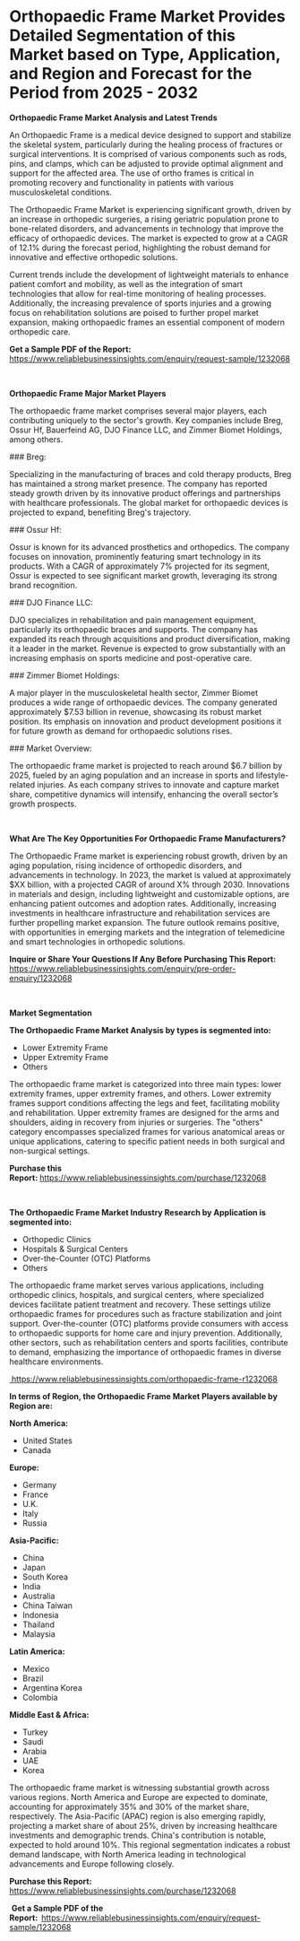 <p><h1>Orthopaedic Frame Market Provides Detailed Segmentation of this Market based on Type, Application, and Region and Forecast for the Period from 2025 - 2032</h1></p><p><strong>Orthopaedic Frame Market Analysis and Latest Trends</strong></p>
<p><p>An Orthopaedic Frame is a medical device designed to support and stabilize the skeletal system, particularly during the healing process of fractures or surgical interventions. It is comprised of various components such as rods, pins, and clamps, which can be adjusted to provide optimal alignment and support for the affected area. The use of ortho frames is critical in promoting recovery and functionality in patients with various musculoskeletal conditions.</p><p>The Orthopaedic Frame Market is experiencing significant growth, driven by an increase in orthopedic surgeries, a rising geriatric population prone to bone-related disorders, and advancements in technology that improve the efficacy of orthopaedic devices. The market is expected to grow at a CAGR of 12.1% during the forecast period, highlighting the robust demand for innovative and effective orthopedic solutions.</p><p>Current trends include the development of lightweight materials to enhance patient comfort and mobility, as well as the integration of smart technologies that allow for real-time monitoring of healing processes. Additionally, the increasing prevalence of sports injuries and a growing focus on rehabilitation solutions are poised to further propel market expansion, making orthopaedic frames an essential component of modern orthopedic care.</p></p>
<p><strong>Get a Sample PDF of the Report:&nbsp;</strong> <a href="https://www.reliablebusinessinsights.com/enquiry/request-sample/1232068?utm_campaign=2285&utm_medium=2&utm_source=Github&utm_content=ia&utm_term=13042025&utm_id=orthopaedic-frame">https://www.reliablebusinessinsights.com/enquiry/request-sample/1232068</a></p>
<p>&nbsp;</p>
<p><strong>Orthopaedic Frame Major Market Players</strong></p>
<p><p>The orthopaedic frame market comprises several major players, each contributing uniquely to the sector's growth. Key companies include Breg, Ossur Hf, Bauerfeind AG, DJO Finance LLC, and Zimmer Biomet Holdings, among others.</p><p>### Breg:</p><p>Specializing in the manufacturing of braces and cold therapy products, Breg has maintained a strong market presence. The company has reported steady growth driven by its innovative product offerings and partnerships with healthcare professionals. The global market for orthopaedic devices is projected to expand, benefiting Breg's trajectory.</p><p>### Ossur Hf:</p><p>Ossur is known for its advanced prosthetics and orthopedics. The company focuses on innovation, prominently featuring smart technology in its products. With a CAGR of approximately 7% projected for its segment, Ossur is expected to see significant market growth, leveraging its strong brand recognition.</p><p>### DJO Finance LLC:</p><p>DJO specializes in rehabilitation and pain management equipment, particularly its orthopaedic braces and supports. The company has expanded its reach through acquisitions and product diversification, making it a leader in the market. Revenue is expected to grow substantially with an increasing emphasis on sports medicine and post-operative care.</p><p>### Zimmer Biomet Holdings:</p><p>A major player in the musculoskeletal health sector, Zimmer Biomet produces a wide range of orthopaedic devices. The company generated approximately $7.53 billion in revenue, showcasing its robust market position. Its emphasis on innovation and product development positions it for future growth as demand for orthopaedic solutions rises.</p><p>### Market Overview:</p><p>The orthopaedic frame market is projected to reach around $6.7 billion by 2025, fueled by an aging population and an increase in sports and lifestyle-related injuries. As each company strives to innovate and capture market share, competitive dynamics will intensify, enhancing the overall sector’s growth prospects.</p></p>
<p>&nbsp;</p>
<p><strong>What Are The Key Opportunities For Orthopaedic Frame Manufacturers?</strong></p>
<p><p>The Orthopaedic Frame market is experiencing robust growth, driven by an aging population, rising incidence of orthopedic disorders, and advancements in technology. In 2023, the market is valued at approximately $XX billion, with a projected CAGR of around X% through 2030. Innovations in materials and design, including lightweight and customizable options, are enhancing patient outcomes and adoption rates. Additionally, increasing investments in healthcare infrastructure and rehabilitation services are further propelling market expansion. The future outlook remains positive, with opportunities in emerging markets and the integration of telemedicine and smart technologies in orthopedic solutions.</p></p>
<p><strong>Inquire or Share Your Questions If Any Before Purchasing This Report:</strong> <a href="https://www.reliablebusinessinsights.com/enquiry/pre-order-enquiry/1232068?utm_campaign=2285&utm_medium=2&utm_source=Github&utm_content=ia&utm_term=13042025&utm_id=orthopaedic-frame">https://www.reliablebusinessinsights.com/enquiry/pre-order-enquiry/1232068</a></p>
<p>&nbsp;</p>
<p><strong>Market Segmentation</strong></p>
<p><strong>The Orthopaedic Frame Market Analysis by types is segmented into:</strong></p>
<p><ul><li>Lower Extremity Frame</li><li>Upper Extremity Frame</li><li>Others</li></ul></p>
<p><p>The orthopaedic frame market is categorized into three main types: lower extremity frames, upper extremity frames, and others. Lower extremity frames support conditions affecting the legs and feet, facilitating mobility and rehabilitation. Upper extremity frames are designed for the arms and shoulders, aiding in recovery from injuries or surgeries. The "others" category encompasses specialized frames for various anatomical areas or unique applications, catering to specific patient needs in both surgical and non-surgical settings.</p></p>
<p><strong>Purchase this Report:&nbsp;</strong><a href="https://www.reliablebusinessinsights.com/purchase/1232068?utm_campaign=2285&utm_medium=2&utm_source=Github&utm_content=ia&utm_term=13042025&utm_id=orthopaedic-frame">https://www.reliablebusinessinsights.com/purchase/1232068</a></p>
<p>&nbsp;</p>
<p><strong>The Orthopaedic Frame Market Industry Research by Application is segmented into:</strong></p>
<p><ul><li>Orthopedic Clinics</li><li>Hospitals & Surgical Centers</li><li>Over-the-Counter (OTC) Platforms</li><li>Others</li></ul></p>
<p><p>The orthopaedic frame market serves various applications, including orthopedic clinics, hospitals, and surgical centers, where specialized devices facilitate patient treatment and recovery. These settings utilize orthopaedic frames for procedures such as fracture stabilization and joint support. Over-the-counter (OTC) platforms provide consumers with access to orthopaedic supports for home care and injury prevention. Additionally, other sectors, such as rehabilitation centers and sports facilities, contribute to demand, emphasizing the importance of orthopaedic frames in diverse healthcare environments.</p></p>
<p><a href="https://www.reliablebusinessinsights.com/orthopaedic-frame-r1232068?utm_campaign=2285&utm_medium=2&utm_source=Github&utm_content=ia&utm_term=13042025&utm_id=orthopaedic-frame">&nbsp;https://www.reliablebusinessinsights.com/orthopaedic-frame-r1232068</a></p>
<p><strong>In terms of Region, the Orthopaedic Frame Market Players available by Region are:</strong></p>
<p>
    <p> <strong> North America: </strong>
        <ul>
            <li>United States</li>
            <li>Canada</li>
        </ul>
        </p> 
    <p> <strong> Europe: </strong>
        <ul>
            <li>Germany</li>
            <li>France</li>
            <li>U.K.</li>
            <li>Italy</li>
            <li>Russia</li>
        </ul>
        </p> 
    <p> <strong> Asia-Pacific: </strong>
        <ul>
            <li>China</li>
            <li>Japan</li>
            <li>South Korea</li>
            <li>India</li>
            <li>Australia</li>
            <li>China Taiwan</li>
            <li>Indonesia</li>
            <li>Thailand</li>
            <li>Malaysia</li>
        </ul>
        </p> 
    <p> <strong> Latin America: </strong>
        <ul>
            <li>Mexico</li>
            <li>Brazil</li>
            <li>Argentina Korea</li>
            <li>Colombia</li>
        </ul>
        </p> 
    <p> <strong> Middle East & Africa: </strong>
        <ul>
            <li>Turkey</li>
            <li>Saudi</li>
            <li>Arabia</li>
            <li>UAE</li>
            <li>Korea</li>
        </ul>
    </p>
    </p>
<p><p>The orthopaedic frame market is witnessing substantial growth across various regions. North America and Europe are expected to dominate, accounting for approximately 35% and 30% of the market share, respectively. The Asia-Pacific (APAC) region is also emerging rapidly, projecting a market share of about 25%, driven by increasing healthcare investments and demographic trends. China's contribution is notable, expected to hold around 10%. This regional segmentation indicates a robust demand landscape, with North America leading in technological advancements and Europe following closely.</p></p>
<p><strong>Purchase this Report: </strong><a href="https://www.reliablebusinessinsights.com/purchase/1232068?utm_campaign=2285&utm_medium=2&utm_source=Github&utm_content=ia&utm_term=13042025&utm_id=orthopaedic-frame">https://www.reliablebusinessinsights.com/purchase/1232068</a></p>
<p>&nbsp;<strong>Get a Sample PDF of the Report:&nbsp;&nbsp;</strong><a href="https://www.reliablebusinessinsights.com/enquiry/request-sample/1232068?utm_campaign=2285&utm_medium=2&utm_source=Github&utm_content=ia&utm_term=13042025&utm_id=orthopaedic-frame">https://www.reliablebusinessinsights.com/enquiry/request-sample/1232068</a></p>
<p><strong></strong></p>
<p><p></p><p></p><p></p></p>